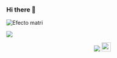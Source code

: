 ### Hi there 👋
![Efecto matri](https://www.google.com/url?sa=i&url=https%3A%2F%2Fwww.pinterest.es%2Fpin%2F30962316176149579%2F&psig=AOvVaw2ym7ZnRxpHftmAV3xv1zRq&ust=1701319822592000&source=images&cd=vfe&opi=89978449&ved=0CBEQjRxqFwoTCMi8pLC06IIDFQAAAAAdAAAAABAE)
<a href="https://github.com/ABSphreak/ABSphreak"></a>

<img src="https://user-images.githubusercontent.com/73097560/115834477-dbab4500-a447-11eb-908a-139a6edaec5c.gif">

<p align="center">
  <a href="https://github.com/DenverCoder1/readme-typing-svg"><img src="https://readme-typing-svg.herokuapp.com?font=Times+New+Roman&color=FF7F00&size=25&center=true&vCenter=true&width=600&height=100&lines=Isaac+Joshua+Proaño...;Software+engineering+student;Love+to+learn+new+stuffs.."></a>
<img src="https://github.com/TheDudeThatCode/TheDudeThatCode/blob/master/Assets/Earth.gif" width="24px">
<!--
**Blurryfacce/Blurryfacce** is a ✨ _special_ ✨ repository because its `README.md` (this file) appears on your GitHub profile.

Here are some ideas to get you started:

- 🔭 I’m currently working on ...
- 🌱 I’m currently learning ...
- 👯 I’m looking to collaborate on ...
- 🤔 I’m looking for help with ...
- 💬 Ask me about ...
- 📫 How to reach me: ...
- 😄 Pronouns: ...
- ⚡ Fun fact: ...
-->
